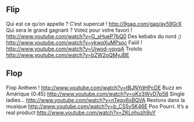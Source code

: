 ## Flip

Qui est ce qu’on appelle ? C’est supercat !
    http://9gag.com/gag/ay59GrX
Qui sera le grand gagnant ? Votez pour votre favori !
    http://www.youtube.com/watch?v=G_xHueP7bQ0 
Des kebabs du nord ;)
    http://www.youtube.com/watch?v=ykwqXuMPsoc
Faiiil !
    http://www.youtube.com/watch?v=Ujwod-vqyqA
Trololo
    http://www.youtube.com/watch?v=bZW2oQMyJBE 

## Flop

Flop Anthem !
    http://www.youtube.com/watch?v=tBJNYdHPcDE
Buzz en Amérique (0:45)
    http://www.youtube.com/watch?v=oKz3WvD7p58
Single ladies…
    http://www.youtube.com/watch?v=nTegy6sBQVA
Restons dans la musique 
    http://www.youtube.com/watch?v=b_CS5v5K46E
Poo Pourri. It’s a real product
    http://www.youtube.com/watch?v=ZKLnhuzh9uY 

